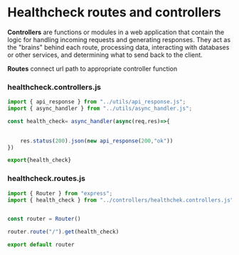 # Healthcheck routes and controllers 

**Controllers** are functions or modules in a web application that contain the logic for handling incoming requests and generating responses. They act as the "brains" behind each route, processing data, interacting with databases or other services, and determining what to send back to the client.

**Routes** connect url path to appropriate controller function 

### healthcheck.controllers.js 
```js
import { api_response } from "../utils/api_response.js";
import { async_handler } from "../utils/async_handler.js";

const health_check= async_handler(async(req,res)=>{

    
    res.status(200).json(new api_response(200,"ok"))
})

export{health_check}
```
### healthcheck.routes.js

```js
import { Router } from "express";
import { health_check } from "../controllers/healthchek.controllers.js";


const router = Router() 

router.route("/").get(health_check)

export default router

```